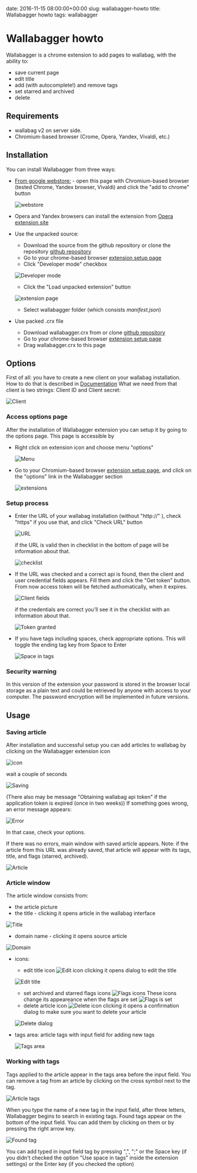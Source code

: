date: 2016-11-15 08:00:00+00:00
slug: wallabagger-howto
title: Wallabagger howto
tags: wallabagger

# Wallabagger howto

Wallabagger is a chrome extension to add pages to wallabag, with the ability to:

- save current page
- edit title
- add (with autocomplete!) and remove tags
- set starred and archived
- delete

## Requirements

- wallabag v2 on server side.
- Chromium-based browser (Crome, Opera, Yandex, Vivaldi, etc.)

## Installation

You can install Wallabagger from three ways:

- [From google webstore:](https://chrome.google.com/webstore/detail/wallabagger/gbmgphmejlcoihgedabhgjdkcahacjlj) - open this page with Chromium-based browser (tested Chrome, Yandex browser, Vivaldi) and click the "add to chrome" button

  ![webstore](/images/wallabagger/inst-webstore.png)

- Opera and Yandex browsers can install the extension from [Opera extension site](https://addons.opera.com/ru/extensions/details/wallabagger/)

- Use the unpacked source:
  - Download the source from the github repository or clone the repository [github repository](https://github.com/rurik19/wallabagger)
  - Go to your chrome-based browser [extension setup page](chrome://extensions)
  - Click "Developer mode" checkbox

  ![Developer mode](/images/wallabagger/inst-developermode.png)

  - Click the "Load unpacked extension" button

  ![extension page](/images/wallabagger/inst-extensionbutton.png)

  - Select wallabagger folder (which consists *manifest.json*)

- Use packed .crx file
  - Download wallabagger.crx from or clone [github repository](https://github.com/rurik19/wallabagger)
  - Go to your chrome-based browser [extension setup page](chrome://extensions)
  - Drag wallabagger.crx to this page


## Options

First of all: you have to create a new client on your wallabag installation. How to do that is described in [Documentation](http://doc.wallabag.org/en/master/developer/api.html#creating-a-new-api-client)
What we need from that client is two strings: Client ID and Client secret:

   ![Client](/images/wallabagger/opt-client.png)

### Access options page

After the installation of Wallabagger extension you can setup it by going to the options page. This page is accessible by

- Right click on extension icon and choose menu "options"

   ![Menu](/images/wallabagger/opt-menu.png)

- Go to your Chromium-based browser [extension setup page](chrome://extensions), and click on the "options" link in the Wallabagger section

   ![extensions](/images/wallabagger/opt-ext-optlink.png)

### Setup process

- Enter the URL of your wallabag installation (without "http://" ), check "https" if you use that, and click "Check URL" button

   ![URL](/images/wallabagger/opt-url.png)

   if the URL is valid then in checklist in the bottom of page will be information about that.

   ![checklist](/images/wallabagger/opt-checklist.png)

- If the URL was checked and a correct api is found, then the client and user credential fields appears. Fill them and click the "Get token" button. From now access token will be fetched authomatically, when it expires.

   ![Client fields](/images/wallabagger/opt-clientfields.png)

    if the credentials are correct you'll see it in the checklist with an information about that.

   ![Token granted](/images/wallabagger/opt-granted.png)

- If you have tags including spaces, check appropriate options. This will toggle the ending tag key from Space to Enter

   ![Space in tags](/images/wallabagger/opt-spaceintags.png)

### Security warning

In this version of the extension your password is stored in the browser local storage as a plain text and could be retrieved by anyone with access to your computer. The password encryption will be implemented in future versions.


## Usage

### Saving article

After installation and successful setup you can add articles to wallabag by clicking on the Wallabagger extension icon


   ![icon](/images/wallabagger/use-icon.png)

wait a couple of seconds

   ![Saving](/images/wallabagger/use-saving.png)

(There also may be message "Obtaining wallabag api token" if the application token is expired (once in two weeks))
If something goes wrong, an error message appears:

   ![Error](/images/wallabagger/use-error.png)

In that case, check your options.

If there was no errors, main window with saved article appears. Note: if the article from this URL was already saved, that article will appear with its tags, title, and flags (starred, archived).

![Article](/images/wallabagger/use-article.png)

### Article window

The article window consists from:

- the article picture
- the title - clicking it opens article in the wallabag interface

![Title](/images/wallabagger/use-title.png)

- domain name - clicking it opens source article

![Domain](/images/wallabagger/use-domain.png)

- icons:
  - edit title icon ![Edit icon](images/use-editicon.png) clicking it opens dialog to edit the title

   ![Edit title](/images/wallabagger/use-edittitle.png)

  - set archived and starred flags icons ![Flags icons](/images/Wallabagger/use-flagsicons.png) These icons change its appeareance when the flags are set ![Flags is set](/images/wallabagger/use-flagsset.png)
  - delete article icon ![Delete icon](/images/wallabagger/use-deleteicon.png) clicking it opens a confirmation dialog  to make sure you want to delete your article

   ![Delete dialog](/images/wallabagger/use-deletedialog.png)

- tags area: article tags with input field for adding new tags

   ![Tags area](/images/wallabagger/use-tagsarea.png)

### Working with tags

Tags applied to the article appear in the tags area before the input field. You can remove a tag from an article by clicking on the cross symbol next to the tag.

   ![Article tags](/images/wallabagger/use-articletags.png)

When you type the name of a new tag in the input field, after three letters, Wallabagger begins to search in existing tags. Found tags appear on the bottom of the input field. You can add them by clicking on them or by pressing the right arrow key.

   ![Found tag](/images/wallabagger/use-foundtag.png)

You can add typed in input field tag by pressing ",", ";" or the Space key (if you didn't checked the option "Use space in tags" inside the extension settings) or the Enter key (if you checked the option)
